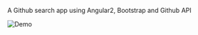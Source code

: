 A Github search app using Angular2, Bootstrap and Github API

![Demo](https://cloud.githubusercontent.com/assets/11049175/21918642/6ae2ad4a-d921-11e6-9312-f7c4fbf153ee.gif)
